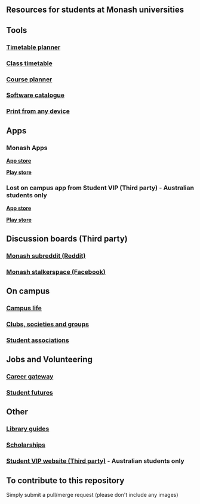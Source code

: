 
Resources for students at Monash universities
-----
## Tools

### [Timetable planner](https://will.io/timetables/)

### [Class timetable](https://www.monash.edu/timetables/class)

### [Course planner](https://monplan.apps.monash.edu/)

### [Software catalogue](https://www.monash.edu/esolutions/software/catalogue)

### [Print from any device](https://www.monash.edu/esolutions/print/students)

## Apps

### Monash Apps
[**App store**](https://apps.apple.com/us/developer/monash-university/id427380448)

[**Play store**](https://play.google.com/store/apps/developer?id=Monash+University)

### Lost on campus app from Student VIP (Third party) - **Australian students only**

[**App store**](https://apps.apple.com/au/app/lost-on-campus/id488598630)

[**Play store**](https://play.google.com/store/apps/details?id=com.studentservices.lostoncampus)


## Discussion boards (Third party)

### [Monash subreddit (Reddit)](https://www.reddit.com/r/monash)

### [Monash stalkerspace (Facebook)](https://www.facebook.com/groups/128644980491374)


## On campus

### [Campus life](https://www.monash.edu/campus-life/home)

### [Clubs, societies and groups](https://www.monash.edu/campus-life/clubs)

### [Student associations](https://www.monash.edu/campus-life/associations)


## Jobs and Volunteering

### [Career gateway](https://careergateway.monash.edu.au/)

### [Student futures](https://student-futures.monash.edu/monash-activities/find)

## Other

### [Library guides](https://guides.lib.monash.edu/?b=s)

### [Scholarships](https://www.monash.edu/study/fees-scholarships/scholarships)

### [Student VIP website (Third party)](https://studentvip.com.au/) - **Australian students only**


## To contribute to this repository 
Simply submit a pull/merge request (please don't include any images)
